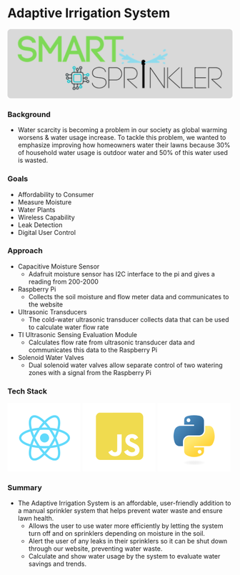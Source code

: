 # Adaptive Irrigation System

![plot](./images/smart-sprinkler-logo.png)

### Background
- Water scarcity is becoming a problem in our society as global warming worsens & water usage increase. To tackle this problem, we wanted to emphasize improving how homeowners water their lawns because 30% of household water usage is outdoor water and 50% of this water used is wasted.

### Goals
- Affordability to Consumer
- Measure Moisture
- Water Plants
- Wireless Capability
- Leak Detection
- Digital User Control

### Approach
- Capacitive Moisture Sensor
  - Adafruit moisture sensor has I2C interface to the pi and gives a reading from 200-2000
- Raspberry Pi
  - Collects the soil moisture and flow meter data and communicates to the website 
- Ultrasonic Transducers
  - The cold-water ultrasonic transducer collects data that can be used to calculate water flow rate
- TI Ultrasonic Sensing Evaluation Module
  - Calculates flow rate from ultrasonic transducer data and communicates this data to the Raspberry Pi
- Solenoid Water Valves
  - Dual solenoid water valves allow separate control of two watering zones with a signal from the Raspberry Pi 

### Tech Stack
![plot](./images/logos/react-logo.svg)
![plot](./images/logos/js-logo.svg)
![plot](./images/logos/python-logo.svg)


### Summary
- The Adaptive Irrigation System is an affordable, user-friendly addition to a manual sprinkler system that helps prevent water waste and ensure lawn health. 
  - Allows the user to use water more efficiently by letting the system turn off and on sprinklers depending on moisture in the soil.
  - Alert the user of any leaks in their sprinklers so it can be shut down through our website, preventing water waste.
  - Calculate and show water usage by the system to evaluate water savings and trends.
